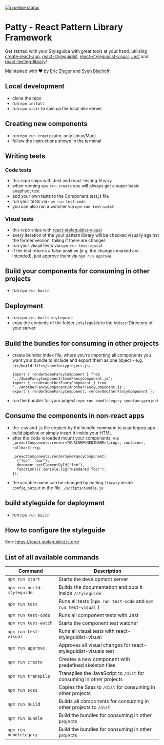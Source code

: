 [![pipeline status](https://gitlab.l.invia.lan/find-package/aidu-whitelabel/find-package-pattern-library/badges/master/pipeline.svg)](https://gitlab.l.invia.lan/find-package/aidu-whitelabel/find-package-pattern-library/commits/master)

# Patty - React Pattern Library Framework

Get started with your Styleguide with great tools at your hand, utilizing [create-react-app](https://github.com/facebook/create-react-app), [react-styleguidist](https://github.com/styleguidist/react-styleguidist), [react-styleguidist-visual](https://github.com/unindented/react-styleguidist-visual), [Jest](https://jestjs.io/) and [react-testing-library](https://github.com/kentcdodds/react-testing-library)!

Maintained with ❤ by [Eric Zieger](https://github.com/thezieger) and [Sven Bischoff](https://github.com/medienlampe).

## Local development

- clone the repo
- run `npm install`
- run `npm start` to spin up the local dev server

## Creating new components

- run `npm run create` (atm. only Linux/Mac)
- follow the instructions shown in the terminal

## Writing tests

### Code tests

- this repo ships with Jest and react-testing-library
- when running `npm run create` you will always get a super basic snaphsot test
- add your own tests to the Component.test.js file
- run your tests via `npm run test-code`
- you can also run a watcher via `npm run test-watch`

### Visual tests

- this repo ships with [react-styleguidist-visual](https://github.com/unindented/react-styleguidist-visual)
- every iteration of the your pattern library will be checked visually against the former version, failing if there are changes
- run your visual tests via `npm run test-visual`
- if the test returns a false positive (e.g. the changes marked are intended), just approve them via `npm run approve`

## Build your components for consuming in other projects

- run `npm run build`

## Deployment

- run `npm run build-styleguide`
- copy the contents of the folder `/styleguide` to the `htdocs`-Directory of your server

## Build the bundles for consuming in other projects

- create bundler index file, where you're importing all components you want your bundle to include and export them as one object - e.g. `src/build-files/somefancyproject.js`:
  ```
  import { renderSomeFancyComponent } from '../SomeFancyComponent/SomeFancyComponent.js';
  import { renderAnotherFancyComponent } from '../AnotherFancyComponent/AnotherFancyComponent.js';
  export { renderSomeFancyComponent, renderAnotherFancyComponent };
  ```
- run the bundler for your project: `npm run bundleLegacy somefancyproject`

## Consume the components in non-react apps

- the .css and .js file created by the bundle command to your legacy app build pipeline or simply insert it inside your HTML
- after the code is loaded mount your components, via `_preactComponents.render<YOURCOMPONENTNAME>(props, container, callback)` e.g.
  ```
  _preactComponents.renderSomeFancyComponent(
    {"foo": "bar"},
    document.getElementById("foo"),
    function(){ console.log("Rendered foo!");
  });
  ```
- the variable name can be changed by editing `library` inside `config.output` in the file `./scripts/bundle.js`

## build styleguide for deployment

- run `npm run build`

## How to configure the styleguide

See: https://react-styleguidist.js.org/

## List of all available commands

| Command                    | Description                                                          |
| -------------------------- | -------------------------------------------------------------------- |
| `npm run start`            | Starts the development server                                        |
| `npm run build-styleguide` | Builds the documentation and puts it inside `/styleguide`            |
| `npm run test`             | Runs all tests (`npm run test-code` and `npm run test-visual` )      |
| `npm run test-code`        | Runs all component tests with Jest                                   |
| `npm run test-watch`       | Starts the component test watcher                                    |
| `npm run test-visual`      | Runs all visual tests with react-styleguidist-visual                 |
| `npm run approve`          | Approves all visual changes for react-styleguidist-visuals test      |
| `npm run create`           | Creates a new component with predefined skeleton files               |
| `npm run transpile`        | Transpiles the JavaScript to `/dist` for consuming in other projects |
| `npm run scss`             | Copies the Sass to `/dist` for consuming in other projects           |
| `npm run build`            | Builds all components for consuming in other projects to `/dist`     |
| `npm run bundle`           | Build the bundles for consuming in other projects                    |
| `npm run bundleLegacy`     | Build the bundles for consuming in other projects                    |
